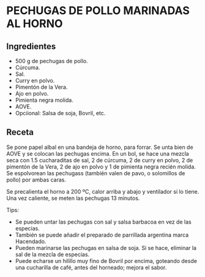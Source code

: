 # PECHUGAS DE POLLO MARINADAS AL HORNO

## Ingredientes

- 500 g de pechugas de pollo.
- Cúrcuma.
- Sal.
- Curry en polvo.
- Pimentón de la Vera.
- Ajo en polvo.
- Pimienta negra molida.
- AOVE.
- Opciional: Salsa de soja, Bovril, etc.


## Receta

Se pone papel albal en una bandeja de horno, para forrar. Se unta bien de AOVE y se colocan las pechugas encima. En un bol, se hace una mezcla seca con 1.5 cucharaditas de sal, 2 de cúrcuma, 2 de curry en polvo, 2 de pimentón de la Vera, 2 de ajo en polvo y 1 de pimienta negra recién molida. Se espolvorean las pechugass (también valen de pavo, o solomillos de pollo) por ambas caras. <br>

Se precalienta el horno a 200 ºC, calor arriba y abajo y ventilador si lo tiene. Una vez caliente, se meten las pechugas 13 minutos.<br>

Tips:

- Se pueden untar las pechugas con sal y salsa barbacoa en vez de las especias.
- También se puede añadir el preparado de parrillada argentina marca Hacendado.
- Pueden marinarse las pechugas en salsa de soja. Si se hace, eliminar la sal de la mezcla de especias.
- Puede echarse un hilillo muy fino de Bovril por encima, goteando desde una cucharilla de café, antes del horneado; mejora el sabor.
